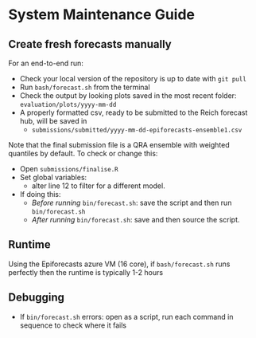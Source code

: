 # System Maintenance Guide 

## Create fresh forecasts manually

For an end-to-end run:

- Check your local version of the repository is up to date with `git pull`
- Run `bash/forecast.sh` from the terminal
- Check the output by looking plots saved in the most recent folder: `evaluation/plots/yyyy-mm-dd`
- A properly formatted csv, ready to be submitted to the Reich forecast hub, will be saved in 
  - `submissions/submitted/yyyy-mm-dd-epiforecasts-ensemble1.csv`

Note that the final submission file is a QRA ensemble with weighted quantiles by default. To check or change this:
  - Open `submissions/finalise.R`
  - Set global variables:
    - alter line 12 to filter for a different model.
  - If doing this:
    - _Before running_ `bin/forecast.sh`: save the script and then run `bin/forecast.sh`
    - _After running_ `bin/forecast.sh`: save and then source the script.

## Runtime

Using the Epiforecasts azure VM (16 core), if `bash/forecast.sh` runs perfectly then the runtime is typically 1-2 hours

## Debugging

- If `bin/forecast.sh` errors: open  as a script, run each command in sequence to check where it fails
